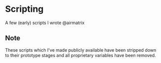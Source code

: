 # Scripting
A few (early) scripts I wrote @airmatrix

## Note
These scripts which I've made publicly available have been stripped down to their prototype stages and all proprietary variables have been removed. 
